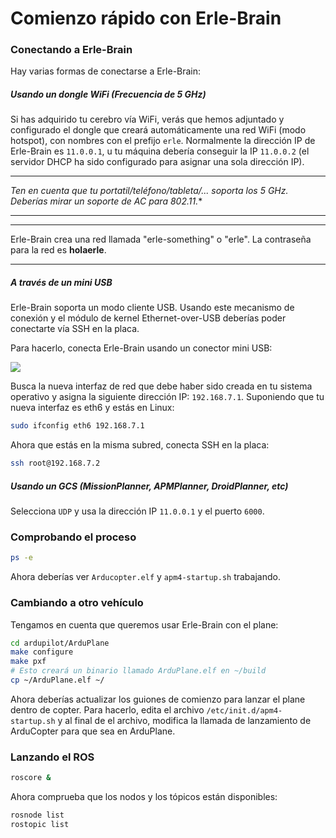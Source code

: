# Comienzo rápido con Erle-Brain

### Conectando a Erle-Brain
Hay varias formas de conectarse a Erle-Brain:

##### Usando un dongle WiFi (Frecuencia de 5 GHz)
Si has adquirido tu cerebro vía WiFi, verás que hemos adjuntado y configurado el dongle que creará automáticamente una red WiFi (modo hotspot), con nombres con el prefijo `erle`. Normalmente la dirección IP de Erle-Brain es `11.0.0.1`, u tu máquina debería conseguir la IP `11.0.0.2` (el servidor DHCP ha sido configurado para asignar una sola dirección IP).

----

*Ten en cuenta que tu portatil/teléfono/tableta/... soporta los 5 GHz. Deberías mirar un soporte de AC para 802.11.**

----

----

Erle-Brain crea una red llamada "erle-something" o "erle".
La contraseña para la red es **holaerle**.

-----

##### A través de un mini USB
Erle-Brain soporta un modo cliente USB. Usando este mecanismo de conexión y el módulo de kernel Ethernet-over-USB deberías poder conectarte vía SSH en la placa.

Para hacerlo, conecta Erle-Brain usando un conector mini USB:

![](https://erlerobotics.com/blog/wp-content/uploads/2014/12/IMG_6334.jpg)

Busca la nueva interfaz de red que debe haber sido creada en tu sistema operativo y asigna la siguiente dirección IP: `192.168.7.1`. Suponiendo que tu nueva interfaz es eth6 y estás en Linux:
```bash
sudo ifconfig eth6 192.168.7.1
```

Ahora que estás en la misma subred, conecta SSH en la placa:
```bash
ssh root@192.168.7.2
```

##### Usando un GCS (MissionPlanner, APMPlanner, DroidPlanner, etc)
Selecciona `UDP` y usa la dirección IP `11.0.0.1` y el puerto `6000`.

### Comprobando el proceso
```bash
ps -e
```
Ahora deberías ver `Arducopter.elf` y `apm4-startup.sh` trabajando.

### Cambiando a otro vehículo
Tengamos en cuenta que queremos usar Erle-Brain con el plane:
```bash
cd ardupilot/ArduPlane
make configure
make pxf
# Esto creará un binario llamado ArduPlane.elf en ~/build
cp ~/ArduPlane.elf ~/
```

Ahora deberías actualizar los guiones de comienzo para lanzar el plane dentro de copter. Para hacerlo, edita el archivo `/etc/init.d/apm4-startup.sh` y al final de el archivo, modifica la llamada de lanzamiento de ArduCopter para que sea en ArduPlane.

### Lanzando el ROS
```bash
roscore &
```

Ahora comprueba que los nodos y los tópicos están disponibles:
```bash
rosnode list
rostopic list
```
